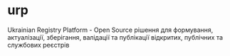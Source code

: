 # urp
Ukrainian Registry Platform - Open Source рішення для формування, актуалізації,  зберігання, валідації та публікації  відкритих, публічних та службових реєстрів
